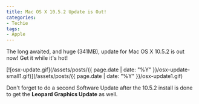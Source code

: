 ```yaml
---
title: Mac OS X 10.5.2 Update is Out!
categories:
- Techie
tags:
- Apple
---
```


The long awaited, and huge (341MB), update for Mac OS X 10.5.2 is out now! Get it while it's hot!

[![osx-update.gif](/assets/posts/{{ page.date | date: "%Y" }}/osx-update-small1.gif)](/assets/posts/{{ page.date | date: "%Y" }}/osx-update1.gif)

Don't forget to do a second Software Update after the 10.5.2 install is done to get the **Leopard Graphics Update** as well.
